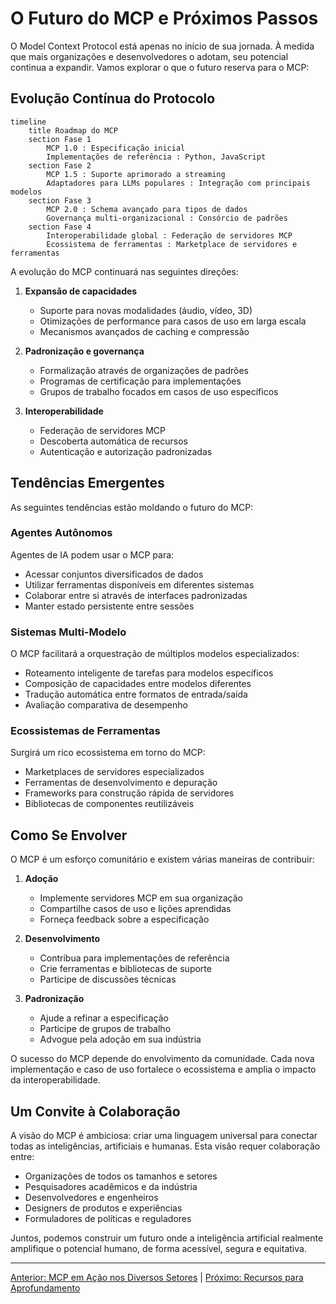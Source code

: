 # O Futuro do MCP e Próximos Passos

O Model Context Protocol está apenas no início de sua jornada. À medida que mais organizações e desenvolvedores o adotam, seu potencial continua a expandir. Vamos explorar o que o futuro reserva para o MCP:

## Evolução Contínua do Protocolo

```mermaid
timeline
    title Roadmap do MCP
    section Fase 1
        MCP 1.0 : Especificação inicial
        Implementações de referência : Python, JavaScript
    section Fase 2
        MCP 1.5 : Suporte aprimorado a streaming
        Adaptadores para LLMs populares : Integração com principais modelos
    section Fase 3
        MCP 2.0 : Schema avançado para tipos de dados
        Governança multi-organizacional : Consórcio de padrões
    section Fase 4
        Interoperabilidade global : Federação de servidores MCP
        Ecossistema de ferramentas : Marketplace de servidores e ferramentas
```

A evolução do MCP continuará nas seguintes direções:

1. **Expansão de capacidades**
   - Suporte para novas modalidades (áudio, vídeo, 3D)
   - Otimizações de performance para casos de uso em larga escala
   - Mecanismos avançados de caching e compressão

2. **Padronização e governança**
   - Formalização através de organizações de padrões
   - Programas de certificação para implementações
   - Grupos de trabalho focados em casos de uso específicos

3. **Interoperabilidade**
   - Federação de servidores MCP
   - Descoberta automática de recursos
   - Autenticação e autorização padronizadas

## Tendências Emergentes

As seguintes tendências estão moldando o futuro do MCP:

### Agentes Autônomos

Agentes de IA podem usar o MCP para:
- Acessar conjuntos diversificados de dados
- Utilizar ferramentas disponíveis em diferentes sistemas
- Colaborar entre si através de interfaces padronizadas
- Manter estado persistente entre sessões

### Sistemas Multi-Modelo

O MCP facilitará a orquestração de múltiplos modelos especializados:
- Roteamento inteligente de tarefas para modelos específicos
- Composição de capacidades entre modelos diferentes
- Tradução automática entre formatos de entrada/saída
- Avaliação comparativa de desempenho

### Ecossistemas de Ferramentas

Surgirá um rico ecossistema em torno do MCP:
- Marketplaces de servidores especializados
- Ferramentas de desenvolvimento e depuração
- Frameworks para construção rápida de servidores
- Bibliotecas de componentes reutilizáveis

## Como Se Envolver

O MCP é um esforço comunitário e existem várias maneiras de contribuir:

1. **Adoção**
   - Implemente servidores MCP em sua organização
   - Compartilhe casos de uso e lições aprendidas
   - Forneça feedback sobre a especificação

2. **Desenvolvimento**
   - Contribua para implementações de referência
   - Crie ferramentas e bibliotecas de suporte
   - Participe de discussões técnicas

3. **Padronização**
   - Ajude a refinar a especificação
   - Participe de grupos de trabalho
   - Advogue pela adoção em sua indústria

O sucesso do MCP depende do envolvimento da comunidade. Cada nova implementação e caso de uso fortalece o ecossistema e amplia o impacto da interoperabilidade.

## Um Convite à Colaboração

A visão do MCP é ambiciosa: criar uma linguagem universal para conectar todas as inteligências, artificiais e humanas. Esta visão requer colaboração entre:

- Organizações de todos os tamanhos e setores
- Pesquisadores acadêmicos e da indústria
- Desenvolvedores e engenheiros
- Designers de produtos e experiências
- Formuladores de políticas e reguladores

Juntos, podemos construir um futuro onde a inteligência artificial realmente amplifique o potencial humano, de forma acessível, segura e equitativa.

---

[Anterior: MCP em Ação nos Diversos Setores](07-aplicacoes-praticas.md) | [Próximo: Recursos para Aprofundamento](09-mcp-recursos.md) 